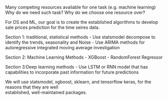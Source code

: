 Many competing resources available for one task (e.g. machine learning)
Why do we need such task?
Why do we choose one resource over?









For DS and ML, our goal is to create the established algorithms to develop sale prices prediction
for the time seires data.
       
Section 1: traditional, statistical methods
        - Use statsmodel decompose to identify the trends, seasonality and Noise
        - Use ARIMA methods for autoregressive integrated moving average investigation

Section 2: Machine Learning Methods
        - XGBoost
        - RandomForest Regressor

Section 3:Deep learning methods
        - Use LSTM or RNN model that has capabilities to incorporate past information for future
        predictions

We will use statsmodel, xgboost, sklearn, and tensorflow keras, for the reasons that they are well  
established, well-maintained packages.
